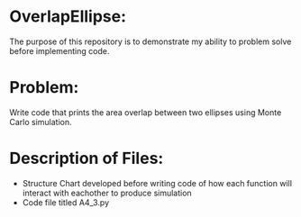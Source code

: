 # OverlapEllipse:
The purpose of this repository is to demonstrate my ability to problem solve before implementing code.

# Problem:
Write code that prints the area overlap between two ellipses using Monte Carlo simulation.

# Description of Files:
- Structure Chart developed before writing code of how each function will interact with eachother to produce simulation
- Code file titled A4_3.py

